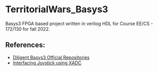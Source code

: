 # TerritorialWars_Basys3
Basys3 FPGA based project written in verliog HDL for Course EE/CS - 172/130 for fall 2022.

## References:
- [Diligent Basys3 Official Repositories](https://github.com/Digilent)
- [Interfacing Joystick using XADC](https://github.com/muhammadali74/Basys3-Joystick-Interfacing)
